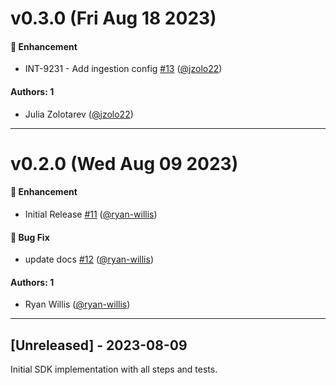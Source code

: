 # v0.3.0 (Fri Aug 18 2023)

#### 🚀 Enhancement

- INT-9231 - Add ingestion config [#13](https://github.com/JupiterOne/graph-linear/pull/13) ([@jzolo22](https://github.com/jzolo22))

#### Authors: 1

- Julia Zolotarev ([@jzolo22](https://github.com/jzolo22))

---

# v0.2.0 (Wed Aug 09 2023)

#### 🚀 Enhancement

- Initial Release [#11](https://github.com/JupiterOne/graph-linear/pull/11)
  ([@ryan-willis](https://github.com/ryan-willis))

#### 🐛 Bug Fix

- update docs [#12](https://github.com/JupiterOne/graph-linear/pull/12)
  ([@ryan-willis](https://github.com/ryan-willis))

#### Authors: 1

- Ryan Willis ([@ryan-willis](https://github.com/ryan-willis))

---

## [Unreleased] - 2023-08-09

Initial SDK implementation with all steps and tests.
